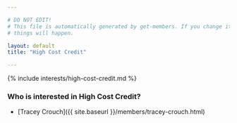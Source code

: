 ```yaml
---

# DO NOT EDIT!
# This file is automatically generated by get-members. If you change it, bad
# things will happen.

layout: default
title: "High Cost Credit"

---
```


{% include interests/high-cost-credit.md %}

### Who is interested in High Cost Credit?


* [Tracey Crouch]({{ site.baseurl }}/members/tracey-crouch.html)
